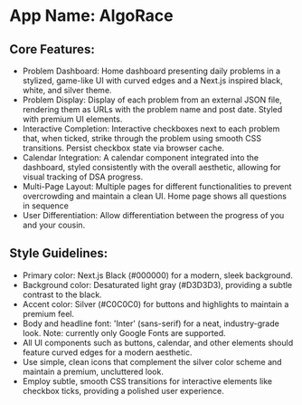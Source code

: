 # **App Name**: AlgoRace

## Core Features:

- Problem Dashboard: Home dashboard presenting daily problems in a stylized, game-like UI with curved edges and a Next.js inspired black, white, and silver theme.
- Problem Display: Display of each problem from an external JSON file, rendering them as URLs with the problem name and post date. Styled with premium UI elements.
- Interactive Completion: Interactive checkboxes next to each problem that, when ticked, strike through the problem using smooth CSS transitions.  Persist checkbox state via browser cache.
- Calendar Integration: A calendar component integrated into the dashboard, styled consistently with the overall aesthetic, allowing for visual tracking of DSA progress.
- Multi-Page Layout: Multiple pages for different functionalities to prevent overcrowding and maintain a clean UI. Home page shows all questions in sequence
- User Differentiation: Allow differentiation between the progress of you and your cousin.

## Style Guidelines:

- Primary color: Next.js Black (#000000) for a modern, sleek background.
- Background color: Desaturated light gray (#D3D3D3), providing a subtle contrast to the black.
- Accent color: Silver (#C0C0C0) for buttons and highlights to maintain a premium feel.
- Body and headline font: 'Inter' (sans-serif) for a neat, industry-grade look. Note: currently only Google Fonts are supported.
- All UI components such as buttons, calendar, and other elements should feature curved edges for a modern aesthetic.
- Use simple, clean icons that complement the silver color scheme and maintain a premium, uncluttered look.
- Employ subtle, smooth CSS transitions for interactive elements like checkbox ticks, providing a polished user experience.